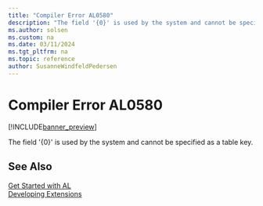 ```yaml
---
title: "Compiler Error AL0580"
description: "The field '{0}' is used by the system and cannot be specified as a table key."
ms.author: solsen
ms.custom: na
ms.date: 03/11/2024
ms.tgt_pltfrm: na
ms.topic: reference
author: SusanneWindfeldPedersen
---
```

[//]: # (START>DO_NOT_EDIT)
[//]: # (IMPORTANT:Do not edit any of the content between here and the END>DO_NOT_EDIT.)
[//]: # (Any modifications should be made in the .xml files in the ModernDev repo.)
# Compiler Error AL0580

[!INCLUDE[banner_preview](../includes/banner_preview.md)]

The field '{0}' is used by the system and cannot be specified as a table key.


[//]: # (IMPORTANT: END>DO_NOT_EDIT)
## See Also  
[Get Started with AL](../devenv-get-started.md)  
[Developing Extensions](../devenv-dev-overview.md)  